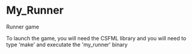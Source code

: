 # My_Runner
Runner game

To launch the game, you will need the CSFML library and you will need to type 'make' and executate the 'my_runner' binary